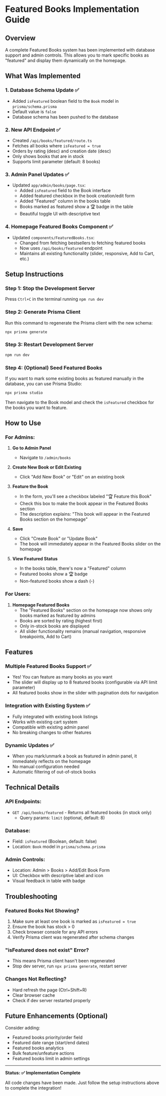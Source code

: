 # Featured Books Implementation Guide

## Overview

A complete Featured Books system has been implemented with database support and admin controls. This allows you to mark specific books as "featured" and display them dynamically on the homepage.

## What Was Implemented

### 1. Database Schema Update ✅

- Added `isFeatured` boolean field to the `Book` model in `prisma/schema.prisma`
- Default value is `false`
- Database schema has been pushed to the database

### 2. New API Endpoint ✅

- Created `/api/books/featured/route.ts`
- Fetches all books where `isFeatured = true`
- Orders by rating (desc) and creation date (desc)
- Only shows books that are in stock
- Supports limit parameter (default: 8 books)

### 3. Admin Panel Updates ✅

- Updated `app/admin/books/page.tsx`:
  - Added `isFeatured` field to the Book interface
  - Added featured checkbox in the book creation/edit form
  - Added "Featured" column in the books table
  - Books marked as featured show a 🏆 badge in the table
  - Beautiful toggle UI with descriptive text

### 4. Homepage Featured Books Component ✅

- Updated `components/FeaturedBooks.tsx`:
  - Changed from fetching bestsellers to fetching featured books
  - Now uses `/api/books/featured` endpoint
  - Maintains all existing functionality (slider, responsive, Add to Cart, etc.)

## Setup Instructions

### Step 1: Stop the Development Server

Press `Ctrl+C` in the terminal running `npm run dev`

### Step 2: Generate Prisma Client

Run this command to regenerate the Prisma client with the new schema:

```bash
npx prisma generate
```

### Step 3: Restart Development Server

```bash
npm run dev
```

### Step 4: (Optional) Seed Featured Books

If you want to mark some existing books as featured manually in the database, you can use Prisma Studio:

```bash
npx prisma studio
```

Then navigate to the Book model and check the `isFeatured` checkbox for the books you want to feature.

## How to Use

### For Admins:

1. **Go to Admin Panel**
   - Navigate to `/admin/books`
2. **Create New Book or Edit Existing**
   - Click "Add New Book" or "Edit" on an existing book
3. **Feature the Book**
   - In the form, you'll see a checkbox labeled "🏆 Feature this Book"
   - Check this box to make the book appear in the Featured Books section
   - The description explains: "This book will appear in the Featured Books section on the homepage"
4. **Save**
   - Click "Create Book" or "Update Book"
   - The book will immediately appear in the Featured Books slider on the homepage

5. **View Featured Status**
   - In the books table, there's now a "Featured" column
   - Featured books show a 🏆 badge
   - Non-featured books show a dash (-)

### For Users:

1. **Homepage Featured Books**
   - The "Featured Books" section on the homepage now shows only books marked as featured by admins
   - Books are sorted by rating (highest first)
   - Only in-stock books are displayed
   - All slider functionality remains (manual navigation, responsive breakpoints, Add to Cart)

## Features

### Multiple Featured Books Support ✅

- Yes! You can feature as many books as you want
- The slider will display up to 8 featured books (configurable via API limit parameter)
- All featured books show in the slider with pagination dots for navigation

### Integration with Existing System ✅

- Fully integrated with existing book listings
- Works with existing cart system
- Compatible with existing admin panel
- No breaking changes to other features

### Dynamic Updates ✅

- When you mark/unmark a book as featured in admin panel, it immediately reflects on the homepage
- No manual configuration needed
- Automatic filtering of out-of-stock books

## Technical Details

### API Endpoints:

- `GET /api/books/featured` - Returns all featured books (in stock only)
  - Query params: `limit` (optional, default: 8)

### Database:

- Field: `isFeatured` (Boolean, default: false)
- Location: `Book` model in `prisma/schema.prisma`

### Admin Controls:

- Location: Admin > Books > Add/Edit Book Form
- UI: Checkbox with descriptive label and icon
- Visual feedback in table with badge

## Troubleshooting

### Featured Books Not Showing?

1. Make sure at least one book is marked as `isFeatured = true`
2. Ensure the book has stock > 0
3. Check browser console for any API errors
4. Verify Prisma client was regenerated after schema changes

### "isFeatured does not exist" Error?

- This means Prisma client hasn't been regenerated
- Stop dev server, run `npx prisma generate`, restart server

### Changes Not Reflecting?

- Hard refresh the page (Ctrl+Shift+R)
- Clear browser cache
- Check if dev server restarted properly

## Future Enhancements (Optional)

Consider adding:

- Featured books priority/order field
- Featured date range (start/end dates)
- Featured books analytics
- Bulk feature/unfeature actions
- Featured books limit in admin settings

---

**Status: ✅ Implementation Complete**

All code changes have been made. Just follow the setup instructions above to complete the integration!
